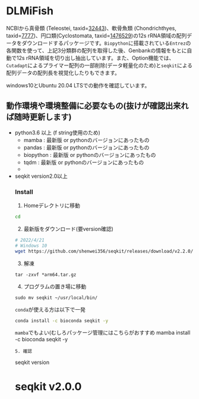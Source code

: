# DLMiFish
NCBIから真骨類 (Teleostei, taxid=[32443](https://www.ncbi.nlm.nih.gov/Taxonomy/Browser/wwwtax.cgi?mode=Info&id=32443&lvl=3&lin=f&keep=1&srchmode=1&unlock))、軟骨魚類 (Chondrichthyes, taxid=[7777](https://www.ncbi.nlm.nih.gov/Taxonomy/Browser/wwwtax.cgi?mode=Info&id=7777&lvl=3&lin=f&keep=1&srchmode=1&unlock))、円口類(Cyclostomata, taxid=[1476529](https://www.ncbi.nlm.nih.gov/Taxonomy/Browser/wwwtax.cgi?mode=Info&id=1476529&lvl=3&lin=f&keep=1&srchmode=1&unlock))の12s rRNA領域の配列データをダウンロードするパッケージです。`Biopython`に搭載されている`Entrez`の各関数を使って、上記3分類群の配列を取得した後、Genbankの情報をもとに自動で12s rRNA領域を切り出し抽出しています。また、Option機能では、`Cutadapt`によるプライマー配列の一部削除(データ軽量化のため)と`seqkit`による配列データの配列長を視覚化したりもできます。

windows10とUbuntu 20.04 LTSでの動作を確認しています。

## 動作環境や環境整備に必要なもの(抜けが確認出来れば随時更新します)

- python3.6 以上 (f string使用のため)
  - mamba : 最新版 or pythonのバージョンにあったもの
  - pandas : 最新版 or pythonのバージョンにあったもの
  - biopython : 最新版 or pythonのバージョンにあったもの
  - tqdm : 最新版 or pythonのバージョンにあったもの
  - 
- seqkit version2.0以上
  ### Install
  1. Homeデレクトリに移動
  ```bash
  cd
  ```
  2. 最新版をダウンロード(要version確認)
  ```bash
  # 2022/4/21
  # Windows 10
  wget https://github.com/shenwei356/seqkit/releases/download/v2.2.0/seqkit_linux_arm64.tar.gz
  ```
  3. 解凍
  ```
  tar -zxvf *arm64.tar.gz
  ```
  4. プログラムの置き場に移動
  ```
  sudo mv seqkit ~/usr/local/bin/
  ```
  `conda`が使える方は以下で一発
  ```bash
  conda install -c bioconda seqkit -y
  ```
  `mamba`でもよい(むしろパッケージ管理にはこちらがおすすめ
  mamba install -c bioconda seqkit -y
  ```
  5. 確認
  ```
  seqkit version
  # seqkit v2.0.0
  ```
  
  
  
  
